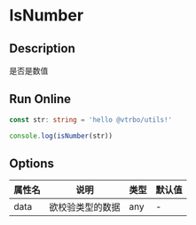 # IsNumber

## Description
是否是数值

## Run Online

<RunCode symbolize="is-number-mPm7KWCm" :language="ts" :dependency="`
function toRawType(data: any): string {
  return Object.prototype.toString.call(data).slice(8, -1)
}
function isType(data: any, type: string): boolean {
  return toRawType(data).toLowerCase() === type.toLowerCase()
}
function isNumber(data: any): boolean {
  return isType(data, 'Number')
}`">

```ts
const str: string = 'hello @vtrbo/utils!'

console.log(isNumber(str))
```

</RunCode>

## Options

<div class="utils-table">

| 属性名 | 说明 | 类型 | 默认值 |
| --- | --- | --- | --- |
| data | 欲校验类型的数据 | any | - |

</div>